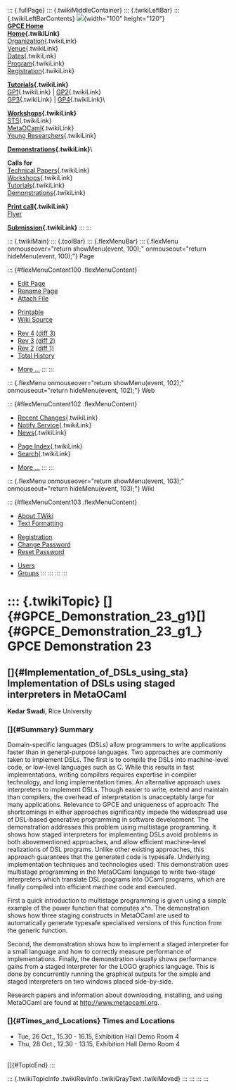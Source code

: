 ::: {.fullPage}
::: {.twikiMiddleContainer}
::: {.twikiLeftBar}
::: {.twikiLeftBarContents}
![](../pub/Gpce04/WebLeftBar/gpce-logo.jpg){width="100" height="120"}\
**[GPCE Home](http://www.gpce.org)**\
**[Home](WebHome){.twikiLink}**\
[Organization](ConferenceOrganization){.twikiLink}\
[Venue](ConferenceVenue){.twikiLink}\
[Dates](ImportantDates){.twikiLink}\
[Program](ConferenceProgram){.twikiLink}\
[Registration](ConferenceRegistration){.twikiLink}

**[Tutorials](GpceTutorials){.twikiLink}**\
[GP1](TutorialGP1){.twikiLink} \| [GP2](TutorialGP2){.twikiLink}\
[GP3](TutorialGP3){.twikiLink} \| [GP4](TutorialGP4){.twikiLink}\

**[Workshops](GpceWorkshops){.twikiLink}**\
[STS](STS){.twikiLink}\
[MetaOCaml](http://www.program-transformation.org/Gpce04/MetaOCaml){.twikiLink}\
[Young
Researchers](http://www.program-transformation.org/Gpce04/YoungResearchers){.twikiLink}

**[Demonstrations](GpceDemonstrations){.twikiLink}**\

**Calls for**\
[Technical Papers](CallForPapers){.twikiLink}\
[Workshops](CallForWorkshops){.twikiLink}\
[Tutorials](CallForTutorials){.twikiLink}\
[Demonstrations](CallForDemonstrations){.twikiLink}

**[Print call](PrintCall){.twikiLink}**\
[Flyer](http://www.cs.uu.nl/~visser/GPCE04-CfC.pdf)

**[Submission](ElectronicSubmission){.twikiLink}**
:::
:::

::: {.twikiMain}
::: {.toolBar}
::: {.flexMenuBar}
::: {.flexMenu onmouseover="return showMenu(event, 100);" onmouseout="return hideMenu(event, 100);"}
Page

::: {#flexMenuContent100 .flexMenuContent}
-   [Edit
    Page](http://www.program-transformation.org/edit/Gpce04/GpceDemo3?t=1536827624)
-   [Rename
    Page](http://www.program-transformation.org/rename/Gpce04/GpceDemo3)
-   [Attach
    File](http://www.program-transformation.org/attach/Gpce04/GpceDemo3)

<!-- -->

-   [Printable](http://www.program-transformation.org/view/Gpce04/GpceDemo3?skin=print.pattern)
-   [Wiki
    Source](http://www.program-transformation.org/view/Gpce04/GpceDemo3?skin=text&raw=on&contenttype=text/plain)

<!-- -->

-   [Rev
    4](http://www.program-transformation.org/view/Gpce04/GpceDemo3?rev=1.4)
    [(diff 3)](http://www.program-transformation.org/rdiff/Gpce04/GpceDemo3?rev1=1.4&rev2=1.3)
-   [Rev
    3](http://www.program-transformation.org/view/Gpce04/GpceDemo3?rev=1.3)
    [(diff 2)](http://www.program-transformation.org/rdiff/Gpce04/GpceDemo3?rev1=1.3&rev2=1.2)
-   [Rev
    2](http://www.program-transformation.org/view/Gpce04/GpceDemo3?rev=1.2)
    [(diff 1)](http://www.program-transformation.org/rdiff/Gpce04/GpceDemo3?rev1=1.2&rev2=1.1)
-   [Total
    History](http://www.program-transformation.org/rdiff/Gpce04/GpceDemo3)

<!-- -->

-   [More
    \...](http://www.program-transformation.org/oops/Gpce04/GpceDemo3?template=oopsmore&param1=1.4&param2=1.4)
:::
:::

::: {.flexMenu onmouseover="return showMenu(event, 102);" onmouseout="return hideMenu(event, 102);"}
Web

::: {#flexMenuContent102 .flexMenuContent}
-   [Recent Changes](WebChanges){.twikiLink}
-   [Notify Service](WebNotify){.twikiLink}
-   [News](WebNews){.twikiLink}

<!-- -->

-   [Page Index](WebIndex){.twikiLink}
-   [Search](WebSearch){.twikiLink}

<!-- -->

-   [More
    \...](http://www.program-transformation.org/oops/Gpce04/GpceDemo3?template=oopsmore&param1=1.4&param2=1.4)
:::
:::

::: {.flexMenu onmouseover="return showMenu(event, 103);" onmouseout="return hideMenu(event, 103);"}
Wiki

::: {#flexMenuContent103 .flexMenuContent}
-   [About
    TWiki](http://www.program-transformation.org/view/TWiki/WebHome)
-   [Text
    Formatting](http://www.program-transformation.org/view/TWiki/TextFormattingRules)

<!-- -->

-   [Registration](http://www.program-transformation.org/view/TWiki/TWikiRegistration)
-   [Change
    Password](http://www.program-transformation.org/view/TWiki/ChangePassword)
-   [Reset
    Password](http://www.program-transformation.org/view/TWiki/ResetPassword)

<!-- -->

-   [Users](http://www.program-transformation.org/view/Main/TWikiUsers)
-   [Groups](http://www.program-transformation.org/view/Main/TWikiGroups)
:::
:::
:::
:::

::: {.twikiTopic}
[]{#GPCE_Demonstration_23_g1}[]{#GPCE_Demonstration_23_g1_} GPCE Demonstration 23
=================================================================================

[]{#Implementation_of_DSLs_using_sta} Implementation of DSLs using staged interpreters in MetaOCaml
---------------------------------------------------------------------------------------------------

**Kedar Swadi**, Rice University

### []{#Summary} Summary

Domain-specific languages (DSLs) allow programmers to write applications
faster than in general-purpose languages. Two approaches are commonly
taken to implement DSLs. The first is to compile the DSLs into
machine-level code, or low-level languages such as C. While this results
in fast implementations, writing compilers requires expertise in
compiler technology, and long implementation times. An alternative
approach uses interpreters to implement DSLs. Though easier to write,
extend and maintain than compilers, the overhead of interpretation is
unacceptably large for many applications. Relevance to GPCE and
uniqueness of approach: The shortcomings in either approaches
significantly impede the widespread use of DSL-based generative
programming in software development. The demonstration addresses this
problem using multistage programming. It shows how staged interpreters
for implementing DSLs avoid problems in both abovementioned approaches,
and allow efficient machine-level realizations of DSL programs. Unlike
other existing approaches, this approach guarantees that the generated
code is typesafe. Underlying implementation techniques and technologies
used: This demonstration uses multistage programming in the MetaOCaml
language to write two-stage interpreters which translate DSL programs
into OCaml programs, which are finally compiled into efficient machine
code and executed.

First a quick introduction to multistage programming is given using a
simple example of the power function that computes x\^n. The
demonstration shows how three staging constructs in MetaOCaml are used
to automatically generate typesafe specialised versions of this function
from the generic function.

Second, the demonstration shows how to implement a staged interpreter
for a small language and how to correctly measure performance of
implementations. Finally, the demonstration visually shows performance
gains from a staged interpreter for the LOGO graphics language. This is
done by concurrently running the graphical outputs for the simple and
staged interpreters on two windows placed side-by-side.

Research papers and information about downloading, installing, and using
MetaOCaml are found at <http://www.metaocaml.org>.

### []{#Times_and_Locations} Times and Locations

-   Tue, 26 Oct., 15.30 - 16.15, Exhibition Hall Demo Room 4
-   Thu, 28 Oct., 12.30 - 13.15, Exhibition Hall Demo Room 4

\
[]{#TopicEnd}
:::

::: {.twikiTopicInfo .twikiRevInfo .twikiGrayText .twikiMoved}
:::
:::
:::
:::
